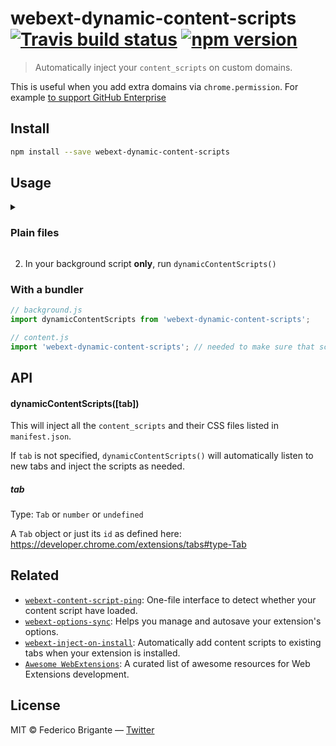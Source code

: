 # webext-dynamic-content-scripts [![Travis build status](https://api.travis-ci.org/bfred-it/webext-dynamic-content-scripts.svg?branch=master)](https://travis-ci.org/bfred-it/webext-dynamic-content-scripts) [![npm version](https://img.shields.io/npm/v/webext-dynamic-content-scripts.svg)](https://www.npmjs.com/package/webext-dynamic-content-scripts)

> Automatically inject your `content_scripts` on custom domains.

This is useful when you add extra domains via `chrome.permission`. For example [to support GitHub Enterprise](https://github.com/npmhub/npmhub/issues/29)

## Install

```sh
npm install --save webext-dynamic-content-scripts
```

## Usage

<details><summary>
	
### Plain files
	
</summary>

1. In your `manifest.json`, include the file as background and as content script:

	```js
	{
		"background": {
			"scripts": [
				"dist/webext-dynamic-content-scripts.js"
			]
		},
		"content_scripts": [
			{
				"js": [
					"dist/webext-dynamic-content-scripts.js",
					"content.js"
				]
			}
		]
	}
	```

</details>

2. In your background script **only**, run `dynamicContentScripts()`

### With a bundler

```js
// background.js
import dynamicContentScripts from 'webext-dynamic-content-scripts';
```

```js
// content.js
import 'webext-dynamic-content-scripts'; // needed to make sure that scripts aren't loaded twice
```

## API

#### dynamicContentScripts([tab])

This will inject all the `content_scripts` and their CSS files listed in `manifest.json`.

If `tab` is not specified, `dynamicContentScripts()` will automatically listen to new tabs and inject the scripts as needed.

##### tab

Type: `Tab` or `number` or `undefined`

A `Tab` object or just its `id` as defined here: https://developer.chrome.com/extensions/tabs#type-Tab

## Related

* [`webext-content-script-ping`](https://github.com/bfred-it/webext-content-script-ping): One-file interface to detect whether your content script have loaded.
* [`webext-options-sync`](https://github.com/bfred-it/webext-options-sync): Helps you manage and autosave your extension's options.
* [`webext-inject-on-install`](https://github.com/bfred-it/webext-inject-on-install): Automatically add content scripts to existing tabs when your extension is installed.
* [`Awesome WebExtensions`](https://github.com/bfred-it/Awesome-WebExtensions): A curated list of awesome resources for Web Extensions development.

## License

MIT © Federico Brigante — [Twitter](http://twitter.com/bfred_it)
